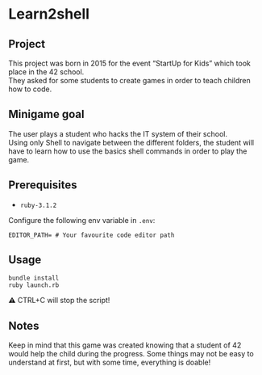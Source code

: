 # Learn2shell

## **Project**

This project was born in 2015 for the event “StartUp for Kids” which took place in the 42 school.  
They asked for some students to create games in order to teach children how to code.

## **Minigame goal**

The user plays a student who hacks the IT system of their school.  
Using only Shell to navigate between the different folders, the student will have to learn how to use the basics shell commands in order to play the game.

## **Prerequisites**
* `ruby-3.1.2`

Configure the following env variable in `.env`:
```
EDITOR_PATH= # Your favourite code editor path
```

## **Usage**

```
bundle install
ruby launch.rb
```

⚠️ CTRL+C will stop the script!

## **Notes**

Keep in mind that this game was created knowing that a student of 42 would help the child during the progress. Some things may not be easy to understand at first, but with some time, everything is doable! 
